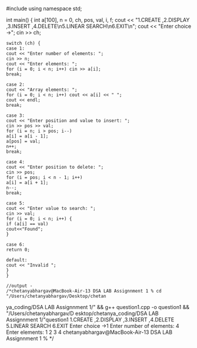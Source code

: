 #include<iostream>
using namespace std;


int main() {
    int a[100], n = 0, ch, pos, val, i, f;
    cout << "1.CREATE ,2.DISPLAY ,3.INSERT ,4.DELETE\n5.LINEAR SEARCH\n6.EXIT\n";
    cout << "Enter choice ->";
    cin >> ch;
    
    switch (ch) {
    case 1:
    cout << "Enter number of elements: ";
    cin >> n;
    cout << "Enter elements: ";
    for (i = 0; i < n; i++) cin >> a[i];
    break;
    
    case 2:
    cout << "Array elements: ";
    for (i = 0; i < n; i++) cout << a[i] << " ";
    cout << endl;
    break;
    
    case 3:
    cout << "Enter position and value to insert: ";
    cin >> pos >> val;
    for (i = n; i > pos; i--)
    a[i] = a[i - 1];
    a[pos] = val;
    n++;
    break;
    
    case 4:
    cout << "Enter position to delete: ";
    cin >> pos;
    for (i = pos; i < n - 1; i++) 
    a[i] = a[i + 1];
    n--;
    break;
    
    case 5:
    cout << "Enter value to search: ";
    cin >> val;
    for (i = 0; i < n; i++) {
    if (a[i] == val) 
    cout<<"Found";
    }
    
    case 6:
    return 0;
    
    default:
    cout << "Invalid ";
    }
    }
    
    //output - 
    /*chetanyabhargav@MacBook-Air-13 DSA LAB Assignnment 1 % cd "/Users/chetanyabhargav/Desktop/chetan
ya_coding/DSA LAB Assignnment 1/" && g++ question1.cpp -o question1 && "/Users/chetanyabhargav/D
esktop/chetanya_coding/DSA LAB Assignnment 1/"question1
1.CREATE ,2.DISPLAY ,3.INSERT ,4.DELETE
5.LINEAR SEARCH
6.EXIT
Enter choice ->1
Enter number of elements: 4
Enter elements: 1
2
3
4
chetanyabhargav@MacBook-Air-13 DSA LAB Assignnment 1 % */
